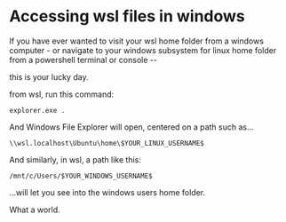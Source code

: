 # Accessing wsl files in windows

If you have ever wanted to visit your wsl home folder from a windows computer - or navigate to your windows subsystem for linux home folder from a powershell terminal or console --

this is your lucky day.



from wsl, run this command:

	explorer.exe .

And Windows File Explorer will open, centered on a path such as...

	\\wsl.localhost\Ubuntu\home\$YOUR_LINUX_USERNAME$

And similarly, in wsl, a path like this:

	/mnt/c/Users/$YOUR_WINDOWS_USERNAME$

...will let you see into the windows users home folder.

What a world.